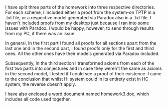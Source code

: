 I have split three parts of the homework into three respective directories. For each scheme, I included either
a proof from the system-on TPTP in a .txt file, or a respective model generated via Paradox also in a .txt file. I haven't included proofs from my desktop just because I ran into some issues with Paradox. I would be happy, however, to send through results from my PC, if there was an issue.

In general, In the first part I found all proofs for all sections apart from the last one and in the second part, I found proofs only for the first and third ones. All the other ones have their models generated via Paradox included.

Subsequently, In the third section I transformed axioms from each of the first two parts into conjectures and in case they weren't the same as axioms in the second model, I tested if I could see a proof of their existence. I came to the conclusion that whilst HI system could in its entirety exist in HC system, the reverse doesn't apply. 

I have also enclosed a word document named homework3.doc, which includes all code used together.